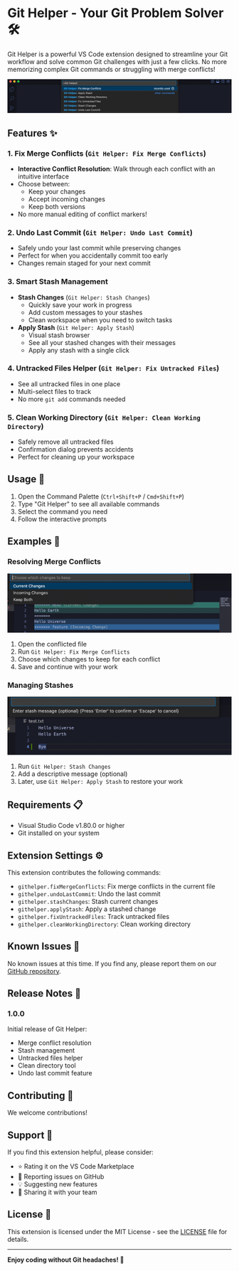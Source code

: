 # Git Helper - Your Git Problem Solver 🛠️

Git Helper is a powerful VS Code extension designed to streamline your Git workflow and solve common Git challenges with just a few clicks. No more memorizing complex Git commands or struggling with merge conflicts!

![Git Helper Commands](images/commands.png)

## Features ✨

### 1. Fix Merge Conflicts (`Git Helper: Fix Merge Conflicts`)
- **Interactive Conflict Resolution**: Walk through each conflict with an intuitive interface
- Choose between:
  - Keep your changes
  - Accept incoming changes
  - Keep both versions
- No more manual editing of conflict markers!

### 2. Undo Last Commit (`Git Helper: Undo Last Commit`)
- Safely undo your last commit while preserving changes
- Perfect for when you accidentally commit too early
- Changes remain staged for your next commit

### 3. Smart Stash Management
- **Stash Changes** (`Git Helper: Stash Changes`)
  - Quickly save your work in progress
  - Add custom messages to your stashes
  - Clean workspace when you need to switch tasks
- **Apply Stash** (`Git Helper: Apply Stash`)
  - Visual stash browser
  - See all your stashed changes with their messages
  - Apply any stash with a single click

### 4. Untracked Files Helper (`Git Helper: Fix Untracked Files`)
- See all untracked files in one place
- Multi-select files to track
- No more `git add` commands needed

### 5. Clean Working Directory (`Git Helper: Clean Working Directory`)
- Safely remove all untracked files
- Confirmation dialog prevents accidents
- Perfect for cleaning up your workspace

## Usage 🚀

1. Open the Command Palette (`Ctrl+Shift+P` / `Cmd+Shift+P`)
2. Type "Git Helper" to see all available commands
3. Select the command you need
4. Follow the interactive prompts

## Examples 📝

### Resolving Merge Conflicts
![Merge Conflict Resolution](images/merge-conflict.png)
1. Open the conflicted file
2. Run `Git Helper: Fix Merge Conflicts`
3. Choose which changes to keep for each conflict
4. Save and continue with your work

### Managing Stashes
![Stash Management](images/stash-management.png)
1. Run `Git Helper: Stash Changes`
2. Add a descriptive message (optional)
3. Later, use `Git Helper: Apply Stash` to restore your work

## Requirements 📋

- Visual Studio Code v1.80.0 or higher
- Git installed on your system

## Extension Settings ⚙️

This extension contributes the following commands:

- `githelper.fixMergeConflicts`: Fix merge conflicts in the current file
- `githelper.undoLastCommit`: Undo the last commit
- `githelper.stashChanges`: Stash current changes
- `githelper.applyStash`: Apply a stashed change
- `githelper.fixUntrackedFiles`: Track untracked files
- `githelper.cleanWorkingDirectory`: Clean working directory

## Known Issues 🐛

No known issues at this time. If you find any, please report them on our [GitHub repository](https://github.com/Shellomo/vscode_ext_git-helper).

## Release Notes 📝

### 1.0.0
Initial release of Git Helper:
- Merge conflict resolution
- Stash management
- Untracked files helper
- Clean directory tool
- Undo last commit feature

## Contributing 🤝

We welcome contributions!

## Support 💪

If you find this extension helpful, please consider:
- ⭐ Rating it on the VS Code Marketplace
- 🐛 Reporting issues on GitHub
- 💡 Suggesting new features
- 🔄 Sharing it with your team

## License 📄

This extension is licensed under the MIT License - see the [LICENSE](LICENSE) file for details.

---

**Enjoy coding without Git headaches! 🎉**
